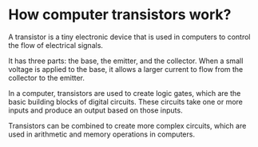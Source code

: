 # How computer transistors work?


A transistor is a tiny electronic device that is used in computers to control the flow of electrical signals.

It has three parts: the base, the emitter, and the collector. When a small voltage is applied to the base, it allows a larger current to flow from the collector to the emitter.

In a computer, transistors are used to create logic gates, which are the basic building blocks of digital circuits. These circuits take one or more inputs and produce an output based on those inputs.

Transistors can be combined to create more complex circuits, which are used in arithmetic and memory operations in computers.